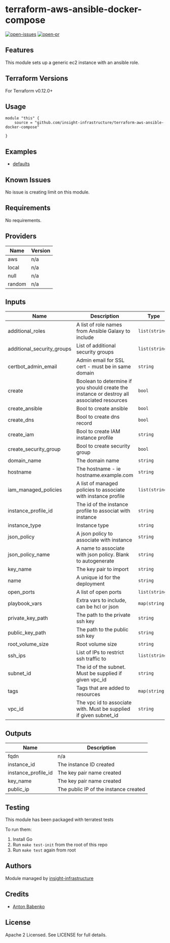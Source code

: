 # terraform-aws-ansible-docker-compose

[![open-issues](https://img.shields.io/github/issues-raw/insight-infrastructure/terraform-aws-ansible-docker-compose?style=for-the-badge)](https://github.com/insight-infrastructure/terraform-aws-ansible-docker-compose/issues)
[![open-pr](https://img.shields.io/github/issues-pr-raw/insight-infrastructure/terraform-aws-ansible-docker-compose?style=for-the-badge)](https://github.com/insight-infrastructure/terraform-aws-ansible-docker-compose/pulls)

## Features

This module sets up a generic ec2 instance with an ansible role.

## Terraform Versions

For Terraform v0.12.0+

## Usage

```
module "this" {
    source = "github.com/insight-infrastructure/terraform-aws-ansible-docker-compose"

}
```
## Examples

- [defaults](https://github.com/insight-infrastructure/terraform-aws-ansible-docker-compose/tree/master/examples/defaults)

## Known  Issues
No issue is creating limit on this module.

<!-- BEGINNING OF PRE-COMMIT-TERRAFORM DOCS HOOK -->
## Requirements

No requirements.

## Providers

| Name | Version |
|------|---------|
| aws | n/a |
| local | n/a |
| null | n/a |
| random | n/a |

## Inputs

| Name | Description | Type | Default | Required |
|------|-------------|------|---------|:--------:|
| additional\_roles | A list of role names from Ansible Galaxy to include | `list(string)` | `null` | no |
| additional\_security\_groups | List of additional security groups | `list(string)` | `[]` | no |
| certbot\_admin\_email | Admin email for SSL cert - must be in same domain | `string` | `""` | no |
| create | Boolean to determine if you should create the instance or destroy all associated resources | `bool` | `true` | no |
| create\_ansible | Bool to create ansible | `bool` | `true` | no |
| create\_dns | Bool to create dns record | `bool` | `false` | no |
| create\_iam | Bool to create IAM instance profile | `string` | `false` | no |
| create\_security\_group | Bool to create security group | `bool` | `true` | no |
| domain\_name | The domain name | `string` | `""` | no |
| hostname | The hostname - ie hostname.example.com | `string` | `""` | no |
| iam\_managed\_policies | A list of managed policies to associate with instance profile | `list(string)` | `[]` | no |
| instance\_profile\_id | The id of the instance profile to associat with instance | `string` | `""` | no |
| instance\_type | Instance type | `string` | `"t2.medium"` | no |
| json\_policy | A json policy to associate with instance | `string` | `""` | no |
| json\_policy\_name | A name to associate with json policy. Blank to autogenerate | `string` | `null` | no |
| key\_name | The key pair to import | `string` | `""` | no |
| name | A unique id for the deployment | `string` | `""` | no |
| open\_ports | A list of open ports | `list(string)` | `[]` | no |
| playbook\_vars | Extra vars to include, can be hcl or json | `map(string)` | `{}` | no |
| private\_key\_path | The path to the private ssh key | `string` | n/a | yes |
| public\_key\_path | The path to the public ssh key | `string` | n/a | yes |
| root\_volume\_size | Root volume size | `string` | `8` | no |
| ssh\_ips | List of IPs to restrict ssh traffic to | `list(string)` | `null` | no |
| subnet\_id | The id of the subnet. Must be supplied if given vpc\_id | `string` | `null` | no |
| tags | Tags that are added to resources | `map(string)` | `{}` | no |
| vpc\_id | The vpc id to associate with.  Must be supplied if given subnet\_id | `string` | `""` | no |

## Outputs

| Name | Description |
|------|-------------|
| fqdn | n/a |
| instance\_id | The instance ID created |
| instance\_profile\_id | The key pair name created |
| key\_name | The key pair name created |
| public\_ip | The public IP of the instance created |

<!-- END OF PRE-COMMIT-TERRAFORM DOCS HOOK -->

## Testing
This module has been packaged with terratest tests

To run them:

1. Install Go
2. Run `make test-init` from the root of this repo
3. Run `make test` again from root

## Authors

Module managed by [insight-infrastructure](https://github.com/insight-infrastructure)

## Credits

- [Anton Babenko](https://github.com/antonbabenko)

## License

Apache 2 Licensed. See LICENSE for full details.